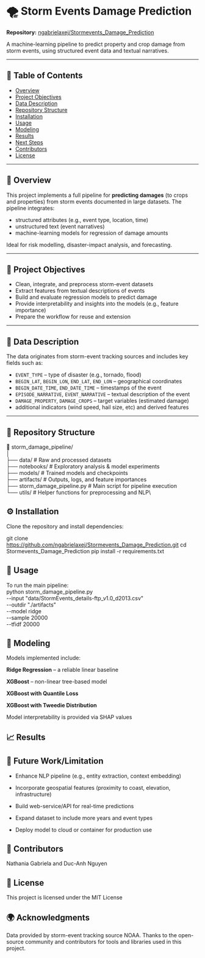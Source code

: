 # 🌪️ Storm Events Damage Prediction  
**Repository:** [ngabrielaxej/Stormevents_Damage_Prediction](https://github.com/ngabrielaxej/Stormevents_Damage_Prediction)

A machine-learning pipeline to predict property and crop damage from storm events, using structured event data and textual narratives.

---

## 📘 Table of Contents  
- [Overview](#-overview)  
- [Project Objectives](#-project-objectives)  
- [Data Description](#-data-description)  
- [Repository Structure](#-repository-structure)  
- [Installation](#-installation)  
- [Usage](#-usage)  
- [Modeling](#-modeling)  
- [Results](#-results)  
- [Next Steps](#-next-steps)  
- [Contributors](#-contributors)  
- [License](#-license)  

---

## 🧠 Overview  
This project implements a full pipeline for **predicting damages** (to crops and properties) from storm events documented in large datasets. The pipeline integrates:  
- structured attributes (e.g., event type, location, time)  
- unstructured text (event narratives)  
- machine-learning models for regression of damage amounts  

Ideal for risk modelling, disaster-impact analysis, and forecasting.

---

## 🎯 Project Objectives  
- Clean, integrate, and preprocess storm-event datasets  
- Extract features from textual descriptions of events  
- Build and evaluate regression models to predict damage  
- Provide interpretability and insights into the models (e.g., feature importance)  
- Prepare the workflow for reuse and extension  

---

## 🧾 Data Description  
The data originates from storm-event tracking sources and includes key fields such as:  
- `EVENT_TYPE` – type of disaster (e.g., tornado, flood)  
- `BEGIN_LAT`, `BEGIN_LON`, `END_LAT`, `END_LON` – geographical coordinates  
- `BEGIN_DATE_TIME`, `END_DATE_TIME` – timestamps of the event  
- `EPISODE_NARRATIVE`, `EVENT_NARRATIVE` – textual description of the event  
- `DAMAGE_PROPERTY`, `DAMAGE_CROPS` – target variables (estimated damage)  
- additional indicators (wind speed, hail size, etc) and derived features  


---

## 📁 Repository Structure  

📂 storm_damage_pipeline/\
│\
├── data/                 # Raw and processed datasets\
├── notebooks/            # Exploratory analysis & model experiments\
├── models/               # Trained models and checkpoints\
├── artifacts/            # Outputs, logs, and feature importances\
├── storm_damage_pipeline.py  # Main script for pipeline execution\
└── utils/                # Helper functions for preprocessing and NLP\



## ⚙️ Installation  
Clone the repository and install dependencies:

git clone https://github.com/ngabrielaxej/Stormevents_Damage_Prediction.git
cd Stormevents_Damage_Prediction
pip install -r requirements.txt

## 🧭 Usage

To run the main pipeline:\
python storm_damage_pipeline.py \
  --input "data/StormEvents_details-ftp_v1.0_d2013.csv" \
  --outdir "./artifacts" \
  --model ridge \
  --sample 20000 \
  --tfidf 20000


## 🤖 Modeling

Models implemented include:

**Ridge Regression** – a reliable linear baseline

**XGBoost** – non-linear tree-based model

**XGBoost with Quantile Loss**

**XGBoost with Tweedie Distribution**


Model interpretability is provided via SHAP values

## 📈 Results



## 🚀 Future Work/Limitation

- Enhance NLP pipeline (e.g., entity extraction, context embedding)

- Incorporate geospatial features (proximity to coast, elevation, infrastructure)

- Build web-service/API for real-time predictions

- Expand dataset to include more years and event types

- Deploy model to cloud or container for production use

## 👥 Contributors
Nathania Gabriela
and Duc-Anh Nguyen

## 📄 License

This project is licensed under the MIT License


## 🌍 Acknowledgments

Data provided by storm-event tracking source NOAA.
Thanks to the open-source community and contributors for tools and libraries used in this project.


